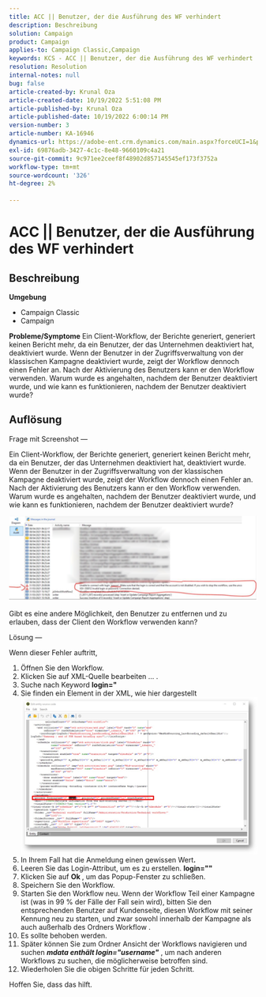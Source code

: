 ```yaml
---
title: ACC || Benutzer, der die Ausführung des WF verhindert
description: Beschreibung
solution: Campaign
product: Campaign
applies-to: Campaign Classic,Campaign
keywords: KCS - ACC || Benutzer, der die Ausführung des WF verhindert
resolution: Resolution
internal-notes: null
bug: false
article-created-by: Krunal Oza
article-created-date: 10/19/2022 5:51:08 PM
article-published-by: Krunal Oza
article-published-date: 10/19/2022 6:00:14 PM
version-number: 3
article-number: KA-16946
dynamics-url: https://adobe-ent.crm.dynamics.com/main.aspx?forceUCI=1&pagetype=entityrecord&etn=knowledgearticle&id=1341eb95-d64f-ed11-bba2-00224808679b
exl-id: 69876adb-3427-4c1c-8e48-9660109c4a21
source-git-commit: 9c971ee2ceef8f48902d857145545ef173f3752a
workflow-type: tm+mt
source-wordcount: '326'
ht-degree: 2%

---
```


# ACC || Benutzer, der die Ausführung des WF verhindert

## Beschreibung

<b>Umgebung</b>
- Campaign Classic
- Campaign



<b>Probleme/Symptome</b>
Ein Client-Workflow, der Berichte generiert, generiert keinen Bericht mehr, da ein Benutzer, der das Unternehmen deaktiviert hat, deaktiviert wurde. Wenn der Benutzer in der Zugriffsverwaltung von der klassischen Kampagne deaktiviert wurde, zeigt der Workflow dennoch einen Fehler an. Nach der Aktivierung des Benutzers kann er den Workflow verwenden. Warum wurde es angehalten, nachdem der Benutzer deaktiviert wurde, und wie kann es funktionieren, nachdem der Benutzer deaktiviert wurde?


## Auflösung


Frage mit Screenshot —



Ein Client-Workflow, der Berichte generiert, generiert keinen Bericht mehr, da ein Benutzer, der das Unternehmen deaktiviert hat, deaktiviert wurde. Wenn der Benutzer in der Zugriffsverwaltung von der klassischen Kampagne deaktiviert wurde, zeigt der Workflow dennoch einen Fehler an. Nach der Aktivierung des Benutzers kann er den Workflow verwenden. Warum wurde es angehalten, nachdem der Benutzer deaktiviert wurde, und wie kann es funktionieren, nachdem der Benutzer deaktiviert wurde?

![](assets/178d95b7-4dd0-ec11-a7b5-00224809c556.png)

Gibt es eine andere Möglichkeit, den Benutzer zu entfernen und zu erlauben, dass der Client den Workflow verwenden kann?





Lösung —

Wenn dieser Fehler auftritt,

1. Öffnen Sie den Workflow.
2. Klicken Sie auf XML-Quelle bearbeiten ... .
3. Suche nach Keyword <b>login=&quot;</b>
4. Sie finden ein Element in der XML, wie hier dargestellt![](assets/dee6636f-799e-eb11-b1ac-000d3a368466.png)
5. In Ihrem Fall hat die Anmeldung einen gewissen Wert<b>.</b>
6. Leeren Sie das Login-Attribut, um es zu erstellen. <b>login=&quot;&quot;</b>
7. Klicken Sie auf <b>Ok </b>, um das Popup-Fenster zu schließen.
8. Speichern Sie den Workflow.
9. Starten Sie den Workflow neu. Wenn der Workflow Teil einer Kampagne ist (was in 99 % der Fälle der Fall sein wird), bitten Sie den entsprechenden Benutzer auf Kundenseite, diesen Workflow mit seiner Kennung neu zu starten, und zwar sowohl innerhalb der Kampagne als auch außerhalb des Ordners Workflow .
10. Es sollte behoben werden.
11. Später können Sie zum Ordner Ansicht der Workflows navigieren und suchen <b>*mdata enthält login=&quot;username&quot;</b>* , um nach anderen Workflows zu suchen, die möglicherweise betroffen sind.
12. Wiederholen Sie die obigen Schritte für jeden Schritt.


Hoffen Sie, dass das hilft.
